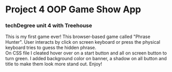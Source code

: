 # Project 4 OOP Game Show App
### techDegree unit 4 with Treehouse
This is my first game ever! This browser-based game called "Phrase Hunter". User interacts by click on screen keyboard or press the physical keyboard tries to guess the hidden phrase.\
On CSS file I cleated hover over on a start button and all on screen button to turn green. I added background color on banner, a shadow on all button and title to make them look more stand out.
Enjoy!
